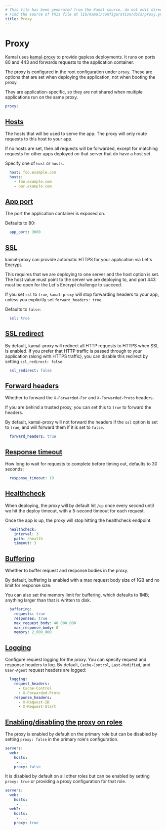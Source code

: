 ```yaml
---
# This file has been generated from the Kamal source, do not edit directly.
# Find the source of this file at lib/kamal/configuration/docs/proxy.yml in the Kamal repository.
title: Proxy
---
```


# Proxy

Kamal uses [kamal-proxy](https://github.com/basecamp/kamal-proxy) to provide
gapless deployments. It runs on ports 80 and 443 and forwards requests to the
application container.

The proxy is configured in the root configuration under `proxy`. These are
options that are set when deploying the application, not when booting the proxy.

They are application-specific, so they are not shared when multiple applications
run on the same proxy.


```yaml
proxy:
```

## [Hosts](#hosts)

The hosts that will be used to serve the app. The proxy will only route requests
to this host to your app.

If no hosts are set, then all requests will be forwarded, except for matching
requests for other apps deployed on that server that do have a host set.

Specify one of `host` or `hosts`.

```yaml
  host: foo.example.com
  hosts:
    - foo.example.com
    - bar.example.com
```

## [App port](#app-port)

The port the application container is exposed on.

Defaults to 80:

```yaml
  app_port: 3000
```

## [SSL](#ssl)

kamal-proxy can provide automatic HTTPS for your application via Let's Encrypt.

This requires that we are deploying to one server and the host option is set.
The host value must point to the server we are deploying to, and port 443 must be
open for the Let's Encrypt challenge to succeed.

If you set `ssl` to `true`, `kamal-proxy` will stop forwarding headers to your app,
unless you explicitly set `forward_headers: true`

Defaults to `false`:

```yaml
  ssl: true
```

## [SSL redirect](#ssl-redirect)

By default, kamal-proxy will redirect all HTTP requests to HTTPS when SSL is enabled.
If you prefer that HTTP traffic is passed through to your application (along with
HTTPS traffic), you can disable this redirect by setting `ssl_redirect: false`:

```yaml
  ssl_redirect: false
```

## [Forward headers](#forward-headers)

Whether to forward the `X-Forwarded-For` and `X-Forwarded-Proto` headers.

If you are behind a trusted proxy, you can set this to `true` to forward the headers.

By default, kamal-proxy will not forward the headers if the `ssl` option is set to `true`, and
will forward them if it is set to `false`.

```yaml
  forward_headers: true
```

## [Response timeout](#response-timeout)

How long to wait for requests to complete before timing out, defaults to 30 seconds:

```yaml
  response_timeout: 10
```

## [Healthcheck](#healthcheck)

When deploying, the proxy will by default hit `/up` once every second until we hit
the deploy timeout, with a 5-second timeout for each request.

Once the app is up, the proxy will stop hitting the healthcheck endpoint.

```yaml
  healthcheck:
    interval: 3
    path: /health
    timeout: 3
```

## [Buffering](#buffering)

Whether to buffer request and response bodies in the proxy.

By default, buffering is enabled with a max request body size of 1GB and no limit
for response size.

You can also set the memory limit for buffering, which defaults to 1MB; anything
larger than that is written to disk.

```yaml
  buffering:
    requests: true
    responses: true
    max_request_body: 40_000_000
    max_response_body: 0
    memory: 2_000_000
```

## [Logging](#logging)

Configure request logging for the proxy.
You can specify request and response headers to log.
By default, `Cache-Control`, `Last-Modified`, and `User-Agent` request headers are logged:

```yaml
  logging:
    request_headers:
      - Cache-Control
      - X-Forwarded-Proto
    response_headers:
      - X-Request-ID
      - X-Request-Start
```

## [Enabling/disabling the proxy on roles](#enabling/disabling-the-proxy-on-roles)

The proxy is enabled by default on the primary role but can be disabled by
setting `proxy: false` in the primary role's configuration.

```yaml
servers:
  web:
    hosts:
     - ...
    proxy: false
```

It is disabled by default on all other roles but can be enabled by setting
`proxy: true` or providing a proxy configuration for that role.

```yaml
servers:
  web:
    hosts:
     - ...
  web2:
    hosts:
     - ...
    proxy: true
```
